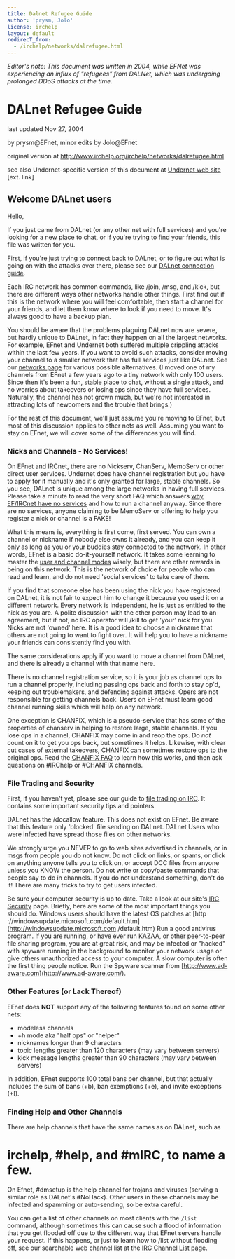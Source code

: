 ```yaml
---
title: Dalnet Refugee Guide
author: 'prysm, Jolo'
license: irchelp
layout: default
redirecT_from:
  - /irchelp/networks/dalrefugee.html
---
```


_Editor's note: This document was written in 2004, while EFNet was experiencing an influx of "refugees" from DALNet, which was undergoing prolonged DDoS attacks at the time._

# DALnet Refugee Guide

last updated Nov 27, 2004

by prysm@EFnet, minor edits by Jolo@EFnet

original version at <http://www.irchelp.org/irchelp/networks/dalrefugee.html>

see also Undernet-specific version of this document at [Undernet web site](http://www.undernet.org/show_news.php?main_n_id=40) [ext. link]

## Welcome DALnet users

Hello,

If you just came from DALnet (or any other net with full services) and you're looking for a new place to chat, or if you're trying to find your friends, this file was written for you.

First, if you're just trying to connect back to DALnet, or to figure out what is going on with the attacks over there, please see our [DALnet connection guide](servers/dalnet.html).

Each IRC network has common commands, like /join, /msg, and /kick, but there are different ways other networks handle other things. First find out if this is the network where you will feel comfortable, then start a channel for your friends, and let them know where to look if you need to move. It's always good to have a backup plan.

You should be aware that the problems plaguing DALnet now are severe, but hardly unique to DALnet, in fact they happen on all the largest networks. For example, EFnet and Undernet both suffered multiple crippling attacks within the last few years. If you want to avoid such attacks, consider moving your channel to a smaller network that has full services just like DALnet. See our [networks page](nets/) for various possible alternatives. (I moved one of my channels from EFnet a few years ago to a tiny network with only 100 users. Since then it's been a fun, stable place to chat, without a single attack, and no worries about takeovers or losing ops since they have full services. Naturally, the channel has not grown much, but we're not interested in attracting lots of newcomers and the trouble that brings.)

For the rest of this document, we'll just assume you're moving to EFnet, but most of this discussion applies to other nets as well. Assuming you want to stay on EFnet, we will cover some of the differences you will find.

### Nicks and Channels - No Services!

On EFnet and IRCnet, there are no Nickserv, ChanServ, MemoServ or other direct user services. Undernet does have channel registration but you have to apply for it manually and it's only granted for large, stable channels. So you see, DALnet is unique among the large networks in having full services. Please take a minute to read the very short FAQ which answers [why EF/IRCnet have no services](noserv.html) and how to run a channel anyway. Since there are no services, anyone claiming to be MemoServ or offering to help you register a nick or channel is a FAKE!

What this means is, everything is first come, first served. You can own a channel or nickname if nobody else owns it already, and you can keep it only as long as you or your buddies stay connected to the network. In other words, EFnet is a basic do-it-yourself network. It takes some learning to master the [user and channel modes](../irctutorial.html) wisely, but there are other rewards in being on this network. This is the network of choice for people who can read and learn, and do not need 'social services' to take care of them.

If you find that someone else has been using the nick you have registered on DALnet, it is not fair to expect him to change it because you used it on a different network. Every network is independent, he is just as entitled to the nick as you are. A polite discussion with the other person may lead to an agreement, but if not, no IRC operator will /kill to get 'your' nick for you. Nicks are not 'owned' here. It is a good idea to choose a nickname that others are not going to want to fight over. It will help you to have a nickname your friends can consistently find you with.

The same considerations apply if you want to move a channel from DALnet, and there is already a channel with that name here.

There is no channel registration service, so it is your job as channel ops to run a channel properly, including passing ops back and forth to stay op'd, keeping out troublemakers, and defending against attacks. Opers are not responsible for getting channels back. Users on EFnet must learn good channel running skills which will help on any network.

One exception is CHANFIX, which is a pseudo-service that has some of the properties of chanserv in helping to restore large, stable channels. If you lose ops in a channel, CHANFIX may come in and reop the ops. Do _not_ count on it to get you ops back, but sometimes it helps. Likewise, with clear cut cases of external takeovers, CHANFIX can sometimes restore ops to the original ops. Read the [CHANFIX FAQ](../ircd/chanfix.html) to learn how this works, and then ask questions on #IRChelp or #CHANFIX channels.

### File Trading and Security

First, if you haven't yet, please see our guide to [file trading on IRC](../misc/warez.html). It contains some important security tips and pointers.

DALnet has the /dccallow feature. This does not exist on EFnet. Be aware that this feature only 'blocked' file sending on DALnet. DALnet Users who were infected have spread those files on other networks.

We strongly urge you NEVER to go to web sites advertised in channels, or in msgs from people you do not know. Do not click on links, or spams, or click on anything anyone tells you to click on, or accept DCC files from anyone unless you KNOW the person. Do not write or copy/paste commands that people say to do in channels. If you do not understand something, don't do it! There are many tricks to try to get users infected.

Be sure your computer security is up to date. Take a look at our site's [IRC Security](../security/) page. Briefly, here are some of the most important things you should do. Windows users should have the latest OS patches at [http ://windowsupdate.microsoft.com/default.htm](http://windowsupdate.microsoft.com
/default.htm) Run a good antivirus program. If you are running, or have ever run KAZAA, or other peer-to-peer file sharing program, you are at great risk, and may be infected or "hacked" with spyware running in the background to monitor your network usage or give others unauthorized access to your computer. A slow computer is often the first thing people notice. Run the Spyware scanner from [http://www.ad-aware.com](http://www.ad-aware.com/).

### Other Features (or Lack Thereof)

EFnet does **NOT** support any of the following features found on some other nets:

- modeless channels
- +h mode aka "half ops" or "helper"
- nicknames longer than 9 characters
- topic lengths greater than 120 characters (may vary between servers)
- kick message lengths greater than 90 characters (may vary between servers)

In addition, EFnet supports 100 total bans per channel, but that actually includes the sum of bans (+b), ban exemptions (+e), and invite exceptions (+I).

### Finding Help and Other Channels

There are help channels that have the same names as on DALnet, such as

# irchelp, #help, and #mIRC, to name a few.

On Efnet, #dmsetup is the help channel for trojans and viruses (serving a similar role as DALnet's #NoHack). Other users in these channels may be infected and spamming or auto-sending, so be extra careful.

You can get a list of other channels on most clients with the `/list` command, although sometimes this can cause such a flood of information that you get flooded off due to the different way that EFnet servers handle your request. If this happens, or just to learn how to /list without flooding off, see our searchable web channel list at the [IRC Channel List](../chanlist/) page.
